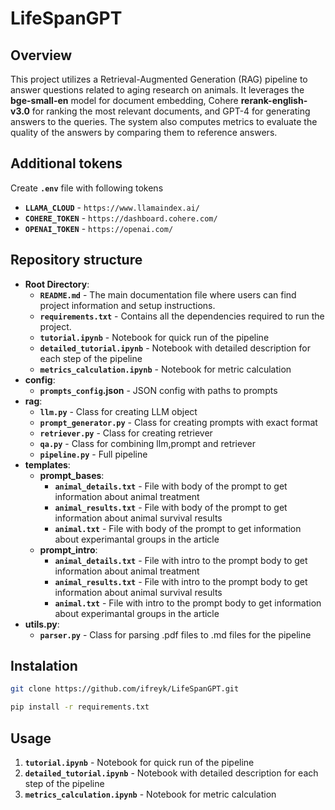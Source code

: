 # LifeSpanGPT

## Overview
This project utilizes a Retrieval-Augmented Generation (RAG) pipeline to answer questions related to aging research on animals. It leverages the **bge-small-en** model for document embedding, Cohere **rerank-english-v3.0** for ranking the most relevant documents, and GPT-4 for generating answers to the queries. The system also computes metrics to evaluate the quality of the answers by comparing them to reference answers.

## Additional tokens
Create **`.env`** file with following tokens
   - **`LLAMA_CLOUD`** - `https://www.llamaindex.ai/`
   - **`COHERE_TOKEN`** - `https://dashboard.cohere.com/`
   - **`OPENAI_TOKEN`** - `https://openai.com/`

## Repository structure
- **Root Directory**:
  - **`README.md`** - The main documentation file where users can find project information and setup instructions.
  - **`requirements.txt`** - Contains all the dependencies required to run the project.
  - **`tutorial.ipynb`** - Notebook for quick run of the pipeline
  - **`detailed_tutorial.ipynb`** - Notebook with detailed description for each step of the pipeline
  - **`metrics_calculation.ipynb`** - Notebook for metric calculation
- **config**:
  - **`prompts_config`.json** - JSON config with paths to prompts
- **rag**:
  - **`llm.py`** - Class for creating LLM object
  - **`prompt_generator.py`** - Class for creating prompts with exact format
  - **`retriever.py`** - Class for creating retriever
  - **`qa.py`** - Class for combining llm,prompt and retriever
  - **`pipeline.py`** - Full pipeline
- **templates**:
  - **prompt_bases**:
    - **`animal_details.txt`** - File with body of the prompt to get information about animal treatment
    - **`animal_results.txt`** - File with body of the prompt to get information about animal survival results
    - **`animal.txt`** - File with body of the prompt to get information about experimantal groups in the article
  - **prompt_intro**:
    - **`animal_details.txt`** - File with intro to the prompt body to get information about animal treatment
    - **`animal_results.txt`** - File with intro to the prompt body to get information about animal survival results
    - **`animal.txt`** - File with intro to the prompt body to get information about experimantal groups in the article
- **utils.py**:
  - **`parser.py`** - Class for parsing .pdf files to .md files for the pipeline
## Instalation
``` bash
git clone https://github.com/ifreyk/LifeSpanGPT.git
```
``` bash
pip install -r requirements.txt
```
## Usage
1) **`tutorial.ipynb`** - Notebook for quick run of the pipeline
2) **`detailed_tutorial.ipynb`** - Notebook with detailed description for each step of the pipeline
3) **`metrics_calculation.ipynb`** - Notebook for metric calculation
